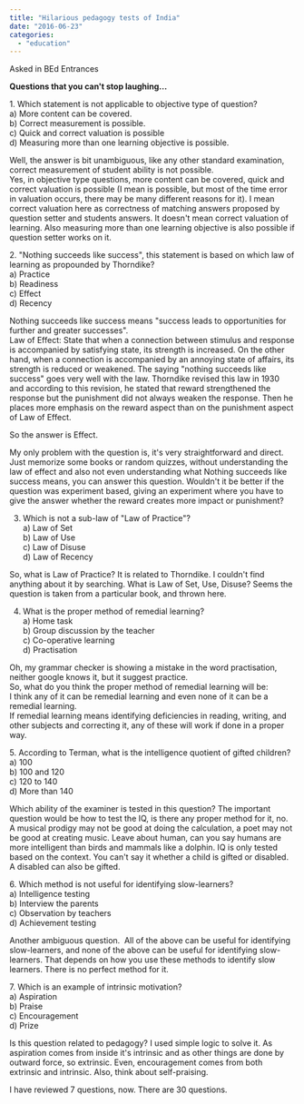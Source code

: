 ```yaml
---
title: "Hilarious pedagogy tests of India"
date: "2016-06-23"
categories: 
  - "education"
---
```


Asked in BEd Entrances

**Questions that you can't stop laughing...**

1\. Which statement is not applicable to objective type of question?  
a) More content can be covered.  
b) Correct measurement is possible.  
c) Quick and correct valuation is possible  
d) Measuring more than one learning objective is possible.

Well, the answer is bit unambiguous, like any other standard examination, correct measurement of student ability is not possible.  
Yes, in objective type questions, more content can be covered, quick and correct valuation is possible (I mean is possible, but most of the time error in valuation occurs, there may be many different reasons for it). I mean correct valuation here as correctness of matching answers proposed by question setter and students answers. It doesn't mean correct valuation of learning. Also measuring more than one learning objective is also possible if question setter works on it.

2\. "Nothing succeeds like success", this statement is based on which law of learning as propounded by Thorndike?  
a) Practice  
b) Readiness  
c) Effect  
d) Recency

Nothing succeeds like success means "success leads to opportunities for further and greater successes".  
Law of Effect: State that when a connection between stimulus and response is accompanied by satisfying state, its strength is increased. On the other hand, when a connection is accompanied by an annoying state of affairs, its strength is reduced or weakened. The saying "nothing succeeds like success" goes very well with the law. Thorndike revised this law in 1930 and according to this revision, he stated that reward strengthened the response but the punishment did not always weaken the response. Then he places more emphasis on the reward aspect than on the punishment aspect of Law of Effect.

So the answer is Effect.

My only problem with the question is, it's very straightforward and direct. Just memorize some books or random quizzes, without understanding the law of effect and also not even understanding what Nothing succeeds like success means, you can answer this question. Wouldn't it be better if the question was experiment based, giving an experiment where you have to give the answer whether the reward creates more impact or punishment?

3) Which is not a sub-law of "Law of Practice"?  
a) Law of Set  
b) Law of Use  
c) Law of Disuse  
d) Law of Recency

So, what is Law of Practice? It is related to Thorndike. I couldn't find anything about it by searching. What is Law of Set, Use, Disuse? Seems the question is taken from a particular book, and thrown here.

4) What is the proper method of remedial learning?  
a) Home task  
b) Group discussion by the teacher  
c) Co-operative learning  
d) Practisation

Oh, my grammar checker is showing a mistake in the word practisation, neither google knows it, but it suggest practice.  
So, what do you think the proper method of remedial learning will be:  
I think any of it can be remedial learning and even none of it can be a remedial learning.  
If remedial learning means identifying deficiencies in reading, writing, and other subjects and correcting it, any of these will work if done in a proper way.

5\. According to Terman, what is the intelligence quotient of gifted children?  
a) 100  
b) 100 and 120  
c) 120 to 140  
d) More than 140

Which ability of the examiner is tested in this question? The important question would be how to test the IQ, is there any proper method for it, no. A musical prodigy may not be good at doing the calculation, a poet may not be good at creating music. Leave about human, can you say humans are more intelligent than birds and mammals like a dolphin. IQ is only tested based on the context. You can't say it whether a child is gifted or disabled. A disabled can also be gifted.

6\. Which method is not useful for identifying slow-learners?  
a) Intelligence testing  
b) Interview the parents  
c) Observation by teachers  
d) Achievement testing

Another ambiguous question.  All of the above can be useful for identifying slow-learners, and none of the above can be useful for identifying slow-learners. That depends on how you use these methods to identify slow learners. There is no perfect method for it.

7\. Which is an example of intrinsic motivation?  
a) Aspiration  
b) Praise  
c) Encouragement  
d) Prize

Is this question related to pedagogy? I used simple logic to solve it. As aspiration comes from inside it's intrinsic and as other things are done by outward force, so extrinsic. Even, encouragement comes from both extrinsic and intrinsic. Also, think about self-praising.

I have reviewed 7 questions, now. There are 30 questions.
